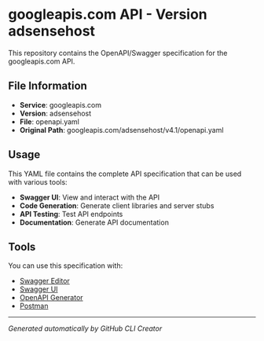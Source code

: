 # googleapis.com API - Version adsensehost

This repository contains the OpenAPI/Swagger specification for the googleapis.com API.

## File Information

- **Service**: googleapis.com
- **Version**: adsensehost
- **File**: openapi.yaml
- **Original Path**: googleapis.com/adsensehost/v4.1/openapi.yaml

## Usage

This YAML file contains the complete API specification that can be used with various tools:

- **Swagger UI**: View and interact with the API
- **Code Generation**: Generate client libraries and server stubs
- **API Testing**: Test API endpoints
- **Documentation**: Generate API documentation

## Tools

You can use this specification with:

- [Swagger Editor](https://editor.swagger.io/)
- [Swagger UI](https://swagger.io/tools/swagger-ui/)
- [OpenAPI Generator](https://openapi-generator.tech/)
- [Postman](https://www.postman.com/)

---

*Generated automatically by GitHub CLI Creator*
